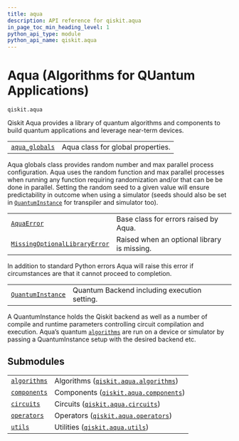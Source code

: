 ```yaml
---
title: aqua
description: API reference for qiskit.aqua
in_page_toc_min_heading_level: 1
python_api_type: module
python_api_name: qiskit.aqua
---
```


<span id="module-qiskit.aqua" />

<span id="qiskit-aqua" />

<span id="aqua-algorithms-for-quantum-applications-qiskit-aqua" />

# Aqua (Algorithms for QUantum Applications)

<span id="module-qiskit.aqua" />

`qiskit.aqua`

Qiskit Aqua provides a library of quantum algorithms and components to build quantum applications and leverage near-term devices.

|                                                                                                |                                   |
| ---------------------------------------------------------------------------------------------- | --------------------------------- |
| [`aqua_globals`](qiskit.aqua.aqua_globals#qiskit.aqua.aqua_globals "qiskit.aqua.aqua_globals") | Aqua class for global properties. |

Aqua globals class provides random number and max parallel process configuration. Aqua uses the random function and max parallel processes when running any function requiring randomization and/or that can be be done in parallel. Setting the random seed to a given value will ensure predictability in outcome when using a simulator (seeds should also be set in [`QuantumInstance`](qiskit.aqua.QuantumInstance "qiskit.aqua.QuantumInstance") for transpiler and simulator too).

|                                                                                                                    |                                             |
| ------------------------------------------------------------------------------------------------------------------ | ------------------------------------------- |
| [`AquaError`](qiskit.aqua.AquaError "qiskit.aqua.AquaError")                                                       | Base class for errors raised by Aqua.       |
| [`MissingOptionalLibraryError`](qiskit.aqua.MissingOptionalLibraryError "qiskit.aqua.MissingOptionalLibraryError") | Raised when an optional library is missing. |

In addition to standard Python errors Aqua will raise this error if circumstances are that it cannot proceed to completion.

|                                                                                |                                              |
| ------------------------------------------------------------------------------ | -------------------------------------------- |
| [`QuantumInstance`](qiskit.aqua.QuantumInstance "qiskit.aqua.QuantumInstance") | Quantum Backend including execution setting. |

A QuantumInstance holds the Qiskit backend as well as a number of compile and runtime parameters controlling circuit compilation and execution. Aqua’s quantum [`algorithms`](qiskit.aqua.algorithms#module-qiskit.aqua.algorithms "qiskit.aqua.algorithms") are run on a device or simulator by passing a QuantumInstance setup with the desired backend etc.

## Submodules

|                                                                                               |                                                                                                                        |
| --------------------------------------------------------------------------------------------- | ---------------------------------------------------------------------------------------------------------------------- |
| [`algorithms`](qiskit.aqua.algorithms#module-qiskit.aqua.algorithms "qiskit.aqua.algorithms") | Algorithms ([`qiskit.aqua.algorithms`](qiskit.aqua.algorithms#module-qiskit.aqua.algorithms "qiskit.aqua.algorithms")) |
| [`components`](qiskit.aqua.components#module-qiskit.aqua.components "qiskit.aqua.components") | Components ([`qiskit.aqua.components`](qiskit.aqua.components#module-qiskit.aqua.components "qiskit.aqua.components")) |
| [`circuits`](qiskit.aqua.circuits#module-qiskit.aqua.circuits "qiskit.aqua.circuits")         | Circuits ([`qiskit.aqua.circuits`](qiskit.aqua.circuits#module-qiskit.aqua.circuits "qiskit.aqua.circuits"))           |
| [`operators`](qiskit.aqua.operators#module-qiskit.aqua.operators "qiskit.aqua.operators")     | Operators ([`qiskit.aqua.operators`](qiskit.aqua.operators#module-qiskit.aqua.operators "qiskit.aqua.operators"))      |
| [`utils`](qiskit.aqua.utils#module-qiskit.aqua.utils "qiskit.aqua.utils")                     | Utilities ([`qiskit.aqua.utils`](qiskit.aqua.utils#module-qiskit.aqua.utils "qiskit.aqua.utils"))                      |


